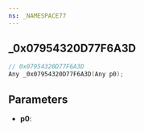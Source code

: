 ```yaml
---
ns: _NAMESPACE77
---
```

## _0x07954320D77F6A3D

```c
// 0x07954320D77F6A3D
Any _0x07954320D77F6A3D(Any p0);
```

## Parameters
* **p0**:
